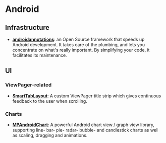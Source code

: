 # Android

## Infrastructure

* [**androidannotations**](https://github.com/excilys/androidannotations): an Open Source framework that speeds up Android development. It takes care of the plumbing, and lets you concentrate on what's really important. By simplifying your code, it facilitates its maintenance.

## UI

### ViewPager-related

* [**SmartTabLayout**](https://github.com/ogaclejapan/SmartTabLayout): A custom ViewPager title strip which gives continuous feedback to the user when scrolling.

### Charts

* [**MPAndroidChart**](https://github.com/PhilJay/MPAndroidChart): A powerful Android chart view / graph view library, supporting line- bar- pie- radar- bubble- and candlestick charts as well as scaling, dragging and animations.
